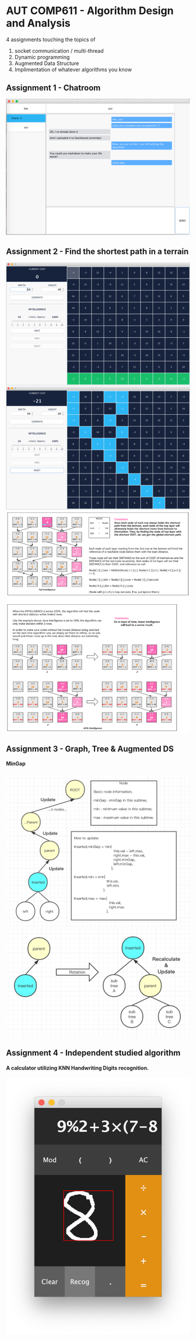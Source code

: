 # AUT COMP611 - Algorithm Design and Analysis

4 assignments touching the topics of 
1. socket communication / multi-thread
2. Dynamic programming
3. Augmented Data Structure
4. Implimentation of whatever algorithms you know

## Assignment 1 - Chatroom
<img src="src/assignment_1/files for assignment submission/3.png" alt="a1"/>



## Assignment 2 - Find the shortest path in a terrain

<img src="src/assignment_2/start.png" alt="a2_1"/>
<img src="src/assignment_2/fullAuto.png" alt="a2_2"/>
<img src="src/assignment_2/Screen Shot 2019-12-30 at 10.39.57 PM.png" />



## Assignment 3 - Graph, Tree & Augmented DS

#### **MinGap**
<img src="src/assignment_3/截屏2019-12-10下午7.05.17.png" alt="a3_1"/>
<img src="src/assignment_3/截屏2019-12-10下午7.11.20.png" alt="a3_2"/>



## Assignment 4 - Independent studied algorithm

#### A calculator utilizing KNN Handwriting Digits recognition.
<img src="src/assignment_4/files for assignment submission/Screen Shot 2019-12-30 at 5.23.33 PM.png" />
